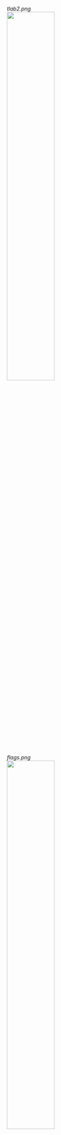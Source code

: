 *tlab2.png* <br>
<image src="https://raw.githubusercontent.com/robyzzz/isel-projects/master/LSD/tlab2/screenshots/tlab2.png" width="50%">

*flags.png* <br>
<image src="https://raw.githubusercontent.com/robyzzz/isel-projects/master/LSD/tlab2/screenshots/flags.png" width="50%">

*logic_module.png* <br>
<image src="https://raw.githubusercontent.com/robyzzz/isel-projects/master/LSD/tlab2/screenshots/logic_module.png" width="50%">

*logic_mux.png* <br>
<image src="https://raw.githubusercontent.com/robyzzz/isel-projects/master/LSD/tlab2/screenshots/logic_mux.png" width="50%">

*main_module.png* <br>
<image src="https://raw.githubusercontent.com/robyzzz/isel-projects/master/LSD/tlab2/screenshots/main_module.png" width="50%">

*main_adder.png* <br>
<image src="https://raw.githubusercontent.com/robyzzz/isel-projects/master/LSD/tlab2/screenshots/main_adder.png" width="50%">

*main_fulladder.png* <br>
<image src="https://raw.githubusercontent.com/robyzzz/isel-projects/master/LSD/tlab2/screenshots/main_fulladder.png" width="50%">

*main_flags.png* <br>
<image src="https://raw.githubusercontent.com/robyzzz/isel-projects/master/LSD/tlab2/screenshots/main_flags.png" width="50%">

*mux.png* <br>
<image src="https://raw.githubusercontent.com/robyzzz/isel-projects/master/LSD/tlab2/screenshots/mux.png" width="50%">

*w_div2.png* <br>
<image src="https://raw.githubusercontent.com/robyzzz/isel-projects/master/LSD/tlab2/screenshots/w_div2.png" width="50%">